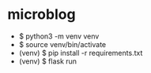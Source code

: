 # microblog

- $ python3 -m venv venv
- $ source venv/bin/activate
- (venv) $ pip install -r requirements.txt
- (venv) $ flask run
